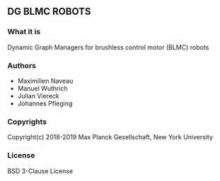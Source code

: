DG BLMC ROBOTS
--------------

### What it is

Dynamic Graph Managers for brushless control motor (BLMC) robots

### Authors

- Maximilien Naveau
- Manuel Wuthrich
- Julian Viereck
- Johannes Pfleging 

### Copyrights

Copyright(c) 2018-2019 Max Planck Gesellschaft, New York University

### License

BSD 3-Clause License


